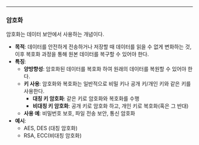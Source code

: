 
---

### 암호화

암호화는 데이터 보안에서 사용하는 개념이다.

- **목적**: 데이터를 안전하게 전송하거나 저장할 때 데이터를 읽을 수 없게 변화하는 것, 이후 복호화 과정을 통해 원본 데이터를 복구할 수 있어야 한다.
- **특징**:
	- **양방향성**: 암호화된 데이터를 복호화 하여 원래의 데이터를 복원할 수 있어야 한다.
	- **키 사용**: 암호화와 복호화는 일반적으로 비밀 키나 공개 키/개인 키와 같은 키를 사용한다.
		- **대칭 키 암호화**: 같은 키로 암호화와 복호화를 수행
		- **비대칭 키 암호화**: 공개 키로 암호화 하고, 개인 키로 복호화(혹은 그 반대)
	- **사용 예**: 비밀번호 보호, 파일 전송 보안, 통신 암호화
- **예시**:
	- AES, DES (대칭 암호화)
	- RSA, ECC(비대칭 암호화)


